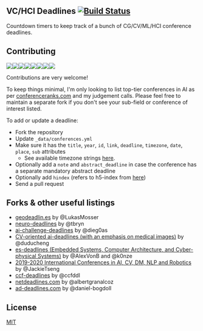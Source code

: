 ## VC/HCI Deadlines [![Build Status](https://travis-ci.com/abhshkdz/ai-deadlines.svg?branch=gh-pages)](https://travis-ci.com/abhshkdz/ai-deadlines)

Countdown timers to keep track of a bunch of CG/CV/ML/HCI conference deadlines.

## Contributing

[![](https://sourcerer.io/fame/abhshkdz/abhshkdz/ai-deadlines/images/0)](https://sourcerer.io/fame/abhshkdz/abhshkdz/ai-deadlines/links/0)[![](https://sourcerer.io/fame/abhshkdz/abhshkdz/ai-deadlines/images/1)](https://sourcerer.io/fame/abhshkdz/abhshkdz/ai-deadlines/links/1)[![](https://sourcerer.io/fame/abhshkdz/abhshkdz/ai-deadlines/images/2)](https://sourcerer.io/fame/abhshkdz/abhshkdz/ai-deadlines/links/2)[![](https://sourcerer.io/fame/abhshkdz/abhshkdz/ai-deadlines/images/3)](https://sourcerer.io/fame/abhshkdz/abhshkdz/ai-deadlines/links/3)[![](https://sourcerer.io/fame/abhshkdz/abhshkdz/ai-deadlines/images/4)](https://sourcerer.io/fame/abhshkdz/abhshkdz/ai-deadlines/links/4)[![](https://sourcerer.io/fame/abhshkdz/abhshkdz/ai-deadlines/images/5)](https://sourcerer.io/fame/abhshkdz/abhshkdz/ai-deadlines/links/5)[![](https://sourcerer.io/fame/abhshkdz/abhshkdz/ai-deadlines/images/6)](https://sourcerer.io/fame/abhshkdz/abhshkdz/ai-deadlines/links/6)[![](https://sourcerer.io/fame/abhshkdz/abhshkdz/ai-deadlines/images/7)](https://sourcerer.io/fame/abhshkdz/abhshkdz/ai-deadlines/links/7)

Contributions are very welcome!

To keep things minimal, I'm only looking to list top-tier conferences in AI as per [conferenceranks.com][6] and my judgement calls. Please feel free to maintain a separate fork if you don't see your sub-field or conference of interest listed.

To add or update a deadline:
- Fork the repository
- Update `_data/conferences.yml`
- Make sure it has the `title`, `year`, `id`, `link`, `deadline`, `timezone`, `date`, `place`, `sub` attributes
    + See available timezone strings [here](https://momentjs.com/timezone/).
- Optionally add a `note` and `abstract_deadline` in case the conference has a separate mandatory abstract deadline
- Optionally add `hindex` (refers to h5-index from [here](https://scholar.google.com/citations?view_op=top_venues&vq=eng))
- Send a pull request

## Forks & other useful listings

- [geodeadlin.es][3] by @LukasMosser
- [neuro-deadlines][4] by @tbryn
- [ai-challenge-deadlines][5] by @dieg0as
- [CV-oriented ai-deadlines (with an emphasis on medical images)][8] by @duducheng
- [es-deadlines (Embedded Systems, Computer Architecture, and Cyber-physical Systems)][9] by @AlexVonB and @k0nze
- [2019-2020 International Conferences in AI, CV, DM, NLP and Robotics][10] by @JackieTseng
- [ccf-deadlines][11] by @ccfddl
- [netdeadlines.com][12] by @albertgranalcoz
- [ad-deadlines.com][13] by @daniel-bogdoll

## License

[MIT][1]

[1]: https://abhshkdz.mit-license.org/
[2]: http://aideadlin.es/
[3]: https://github.com/LukasMosser/geo-deadlines
[4]: https://github.com/tbryn/neuro-deadlines
[5]: https://github.com/dieg0as/ai-challenge-deadlines
[6]: http://www.conferenceranks.com/#
[8]: https://creedai.github.io/ai-deadlines/
[9]: https://ekut-es.github.io/es-deadlines/
[10]: https://jackietseng.github.io/conference_call_for_paper/conferences.html
[11]: https://ccfddl.github.io/
[12]: https://netdeadlines.com/
[13]: https://ad-deadlines.com/
